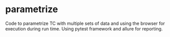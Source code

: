 # parametrize
Code to parametrize TC with multiple sets of data and using the browser for execution during run time. Using pytest framework and allure for reporting.
